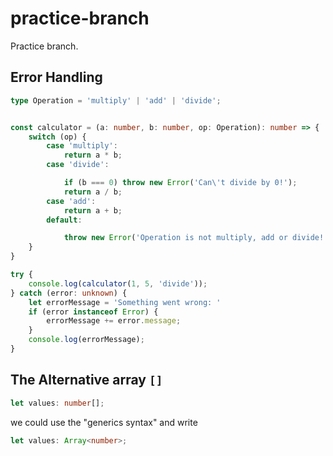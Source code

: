 # practice-branch

Practice branch.

## Error Handling

```ts 
type Operation = 'multiply' | 'add' | 'divide';


const calculator = (a: number, b: number, op: Operation): number => {
    switch (op) {
        case 'multiply':
            return a * b;
        case 'divide':

            if (b === 0) throw new Error('Can\'t divide by 0!');
            return a / b;
        case 'add':
            return a + b;
        default:

            throw new Error('Operation is not multiply, add or divide!');
    }
}

try {
    console.log(calculator(1, 5, 'divide'));
} catch (error: unknown) {
    let errorMessage = 'Something went wrong: '
    if (error instanceof Error) {
        errorMessage += error.message;
    }
    console.log(errorMessage);
}
```

## The Alternative array `[]`

```ts 
let values: number[];
```

we could use the "generics syntax" and write

```ts 
let values: Array<number>;
```
